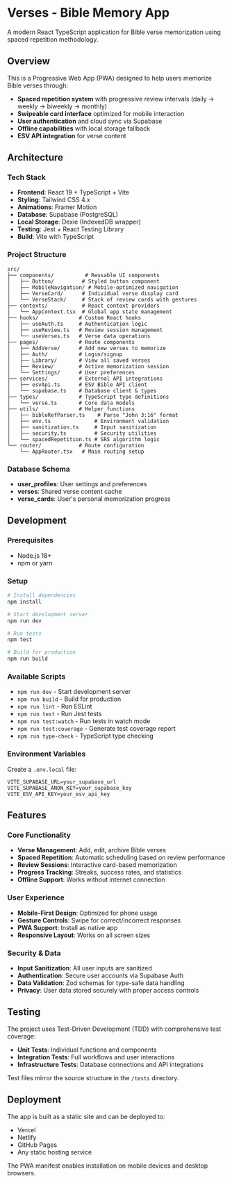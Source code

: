 # Verses - Bible Memory App

A modern React TypeScript application for Bible verse memorization using spaced repetition methodology.

## Overview

This is a Progressive Web App (PWA) designed to help users memorize Bible verses through:
- **Spaced repetition system** with progressive review intervals (daily → weekly → biweekly → monthly)
- **Swipeable card interface** optimized for mobile interaction
- **User authentication** and cloud sync via Supabase
- **Offline capabilities** with local storage fallback
- **ESV API integration** for verse content

## Architecture

### Tech Stack
- **Frontend**: React 19 + TypeScript + Vite
- **Styling**: Tailwind CSS 4.x
- **Animations**: Framer Motion
- **Database**: Supabase (PostgreSQL)
- **Local Storage**: Dexie (IndexedDB wrapper)
- **Testing**: Jest + React Testing Library
- **Build**: Vite with TypeScript

### Project Structure
```
src/
├── components/          # Reusable UI components
│   ├── Button/         # Styled button component
│   ├── MobileNavigation/ # Mobile-optimized navigation
│   ├── VerseCard/      # Individual verse display card
│   └── VerseStack/     # Stack of review cards with gestures
├── contexts/           # React context providers
│   └── AppContext.tsx  # Global app state management
├── hooks/             # Custom React hooks
│   ├── useAuth.ts     # Authentication logic
│   ├── useReview.ts   # Review session management
│   └── useVerses.ts   # Verse data operations
├── pages/             # Route components
│   ├── AddVerse/      # Add new verses to memorize
│   ├── Auth/          # Login/signup
│   ├── Library/       # View all saved verses
│   ├── Review/        # Active memorization session
│   └── Settings/      # User preferences
├── services/          # External API integrations
│   ├── esvApi.ts      # ESV Bible API client
│   └── supabase.ts    # Database client & types
├── types/             # TypeScript type definitions
│   └── verse.ts       # Core data models
├── utils/             # Helper functions
│   ├── bibleRefParser.ts    # Parse "John 3:16" format
│   ├── env.ts              # Environment validation
│   ├── sanitization.ts     # Input sanitization
│   ├── security.ts         # Security utilities
│   └── spacedRepetition.ts # SRS algorithm logic
└── router/            # Route configuration
    └── AppRouter.tsx   # Main routing setup
```

### Database Schema
- **user_profiles**: User settings and preferences
- **verses**: Shared verse content cache
- **verse_cards**: User's personal memorization progress

## Development

### Prerequisites
- Node.js 18+
- npm or yarn

### Setup
```bash
# Install dependencies
npm install

# Start development server
npm run dev

# Run tests
npm test

# Build for production
npm run build
```

### Available Scripts
- `npm run dev` - Start development server
- `npm run build` - Build for production
- `npm run lint` - Run ESLint
- `npm run test` - Run Jest tests
- `npm run test:watch` - Run tests in watch mode
- `npm run test:coverage` - Generate test coverage report
- `npm run type-check` - TypeScript type checking

### Environment Variables
Create a `.env.local` file:
```
VITE_SUPABASE_URL=your_supabase_url
VITE_SUPABASE_ANON_KEY=your_supabase_key
VITE_ESV_API_KEY=your_esv_api_key
```

## Features

### Core Functionality
- **Verse Management**: Add, edit, archive Bible verses
- **Spaced Repetition**: Automatic scheduling based on review performance
- **Review Sessions**: Interactive card-based memorization
- **Progress Tracking**: Streaks, success rates, and statistics
- **Offline Support**: Works without internet connection

### User Experience
- **Mobile-First Design**: Optimized for phone usage
- **Gesture Controls**: Swipe for correct/incorrect responses
- **PWA Support**: Install as native app
- **Responsive Layout**: Works on all screen sizes

### Security & Data
- **Input Sanitization**: All user inputs are sanitized
- **Authentication**: Secure user accounts via Supabase Auth
- **Data Validation**: Zod schemas for type-safe data handling
- **Privacy**: User data stored securely with proper access controls

## Testing

The project uses Test-Driven Development (TDD) with comprehensive test coverage:
- **Unit Tests**: Individual functions and components
- **Integration Tests**: Full workflows and user interactions
- **Infrastructure Tests**: Database connections and API integrations

Test files mirror the source structure in the `/tests` directory.

## Deployment

The app is built as a static site and can be deployed to:
- Vercel
- Netlify
- GitHub Pages
- Any static hosting service

The PWA manifest enables installation on mobile devices and desktop browsers.